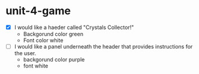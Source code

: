 # unit-4-game

- [x] I would like a haeder called "Crystals Collector!"
    * Backgorund color green
    * Font color white
- [ ] I would like a panel underneath the header that provides instructions for the user.
    * backgorund color purple
    * font white